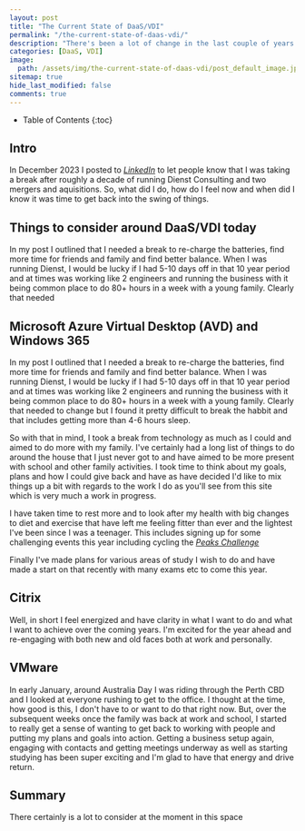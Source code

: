 ```yaml
---
layout: post
title: "The Current State of DaaS/VDI"
permalink: "/the-current-state-of-daas-vdi/"
description: "There's been a lot of change in the last couple of years around DaaS/VDI."
categories: [DaaS, VDI]
image:
  path: /assets/img/the-current-state-of-daas-vdi/post_default_image.jpg
sitemap: true
hide_last_modified: false
comments: true
---
```


<!--excerpt-->

-  Table of Contents
{:toc}

## Intro

In December 2023 I posted to *[LinkedIn](https://www.linkedin.com/feed/update/urn:li:activity:7143436786558451713/)* to let people know that I was taking a break after roughly a decade of running Dienst Consulting and two mergers and aquisitions. So, what did I do, how do I feel now and when did I know it was time to get back into the swing of things.

## Things to consider around DaaS/VDI today

In my post I outlined that I needed a break to re-charge the batteries, find more time for friends and family and find better balance. When I was running Dienst, I would be lucky if I had 5-10 days off in that 10 year period and at times was working like 2 engineers and running the business with it being common place to do 80+ hours in a week with a young family. Clearly that needed

## Microsoft Azure Virtual Desktop (AVD) and Windows 365

In my post I outlined that I needed a break to re-charge the batteries, find more time for friends and family and find better balance. When I was running Dienst, I would be lucky if I had 5-10 days off in that 10 year period and at times was working like 2 engineers and running the business with it being common place to do 80+ hours in a week with a young family. Clearly that needed to change but I found it pretty difficult to break the habbit and that includes getting more than 4-6 hours sleep. 

So with that in mind, I took a break from technology as much as I could and aimed to do more with my family. I've certainly had a long list of things to do around the house that I just never got to and have aimed to be more present with school and other family activities. I took time to think about my goals, plans and how I could give back and have as have decided I'd like to mix things up a bit with regards to the work I do as you'll see from this site which is very much a work in progress.

I have taken time to rest more and to look after my health with big changes to diet and exercise that have left me feeling fitter than ever and the lightest I've been since I was a teenager. This includes signing up for some challenging events this year including cycling the *[Peaks Challenge](https://bicyclenetwork.com.au/rides-and-events/peaks-challenge/)*

Finally I've made plans for various areas of study I wish to do and have made a start on that recently with many exams etc to come this year.

## Citrix

Well, in short I feel energized and have clarity in what I want to do and what I  want to achieve over the coming years. I'm excited for the year ahead and re-engaging with both new and old faces both at work and personally.

## VMware

In early January, around Australia Day I was riding through the Perth CBD and I looked at everyone rushing to get to the office. I thought at the time, how good is this, I don't have to or want to do that right now. But, over the subsequent weeks once the family was back at work and school, I started to really get a sense of wanting to get back to working with people and putting my plans and goals into action. Getting a business setup again, engaging with contacts and getting meetings underway as well as starting studying has been super exciting and I'm glad to have that energy and drive return.

## Summary

There certainly is a lot to consider at the moment in this space